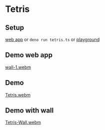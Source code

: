 # Tetris

## Setup
[web app](https://levlio.vercel.app/tetris) or `deno run tetris.ts` or [playground](https://www.typescriptlang.org/play?#code/MYewdgzgLgBAogWwA5QJ4GECmAbbMC8MA5MQNwBQoksAygBYCGSmWuBxAGkRVdDAELYQwANas8hIgHlu5NMxjj28zCABm8ZGiUAfGCvUx6TFjjx6DGwcLFmKKmADEAljgAm7cQG0Aur-uoCsYKhN5+PgEKAAogzmCwhADeMAAeAFwwYACuCABGmABOpDCoGdl5hcUAvnKBmDAAsiAAbvWSDCR6RG6dxADuvUQQgymyDjRQDFBZEOxESNgMqHEA5oN94INC0LLkcVCFagzA9QDiDAj1ieQwMNBTMxkTDxAUt2qu2G4ZLu5vMMcoM5Wk9GMx-iACs4VnEMjF9sUAPSImDYTBqWC5EBQKAgBAwUAFMCFGCGEBZA4FGAFTDASZgFZomBqSEAunA+oQMGYG4wACOWUwgtBJn8vLc6IYWWwUCkUJhYDhsXiFBqtSCkwO7CizlEAB5zpcADTED7uQaAjmDSHQuJEAB8FEo4D4BQYYDceIAkgd8YQ9QAVI32gAUzl9EAyAd8AEoCPbeeHMAgIF4GlM6AA6NRCSEh9NQLNuj14kNxgBUMCTKczaIZhZjEXIzuo+hA4lmhBDXJMGWgUIZcfwCduPeYmYgC3DIaIAB0wEQY5mEEwQ9g4m17TAvJnd+viT5l6uTmxhwSzADZuIYzGnbxYCtMFAaM4AF5tGDd7kZMKx+O8kNkj6Zw3ELPtuS8AAGQ86xWQsTToTBoToKBwJMWtMHrOgYCqW9m3vKswAAQRpBh2BDBhSJ-MxfF8E0kGVVCYHheIhy3a5bgIoCQPgnD2EfZ830wCjSLw24aWmIkYAY-ZMxSGA9RgYDQOwgAyVTpMYzNUBge1CEgmB1M02T5L0mBINVfCXQfTDCimTBgkwTtPzHJyRWYOiCXJeIyhyfIChjdzMF8eMYA4rzWxpCBpQSbcm3eVk1yfKt2AslLFNALIVSrABqHK43C8SnJizMkBmOgQ2LT0EB9ZMvxMCAb3+GoisksBqWKmVLJbPhnAgfgZgwC8uxPbBqNwNjz1PfBCEc3Q9FGggZoEIRRHEO9rKrCBHBpD8QzNL4fk+NwTVcoKTWJPo5VtRVmMYybwucDQQwAQjiEjMAYfbjouzArvlOIbw6trmQYbAIEwJ1OM27iVIQpCVhQvjCAEl933q5gxOZRK0VgZxUuKfHFMQ5CoEJvKCt5BKqSS2AACsCZgBnFOUwtijpimwqp24Ir4GT4nYZJ0kyP7roVOSYBypmTVKEX-pu7TJZSlqeduJ7P35qBFcUyC4wkrIpKOcHIe5tXnoOtwvE17SfEMjSLatrTUD8a2UltmbCCyiUPmJNw9afA32qNiH-lV9Ww36wbxG+9xHdk52AH5Mzj+I5J8OMjNcrxnD8On3eWuazH9kHg5N1WVbVVrA-0ApBW6giaQQFo9oto73FO78jG5E0bQVJV9ge3kuKUni6Hh0nkZgVGhIxzA8N5FkadxlL9MJhSYBJxGydy-KudVxfP2XhnV6Z9fWbodnOcKnmCM1wWSgyXu4kVqXnBNYWn7ACWpYZlWw+e96pEY5fHovdO2zJjopy1s7GAL1lpe3RBuDwmcII5y8HnJas1uTXj3qrHmDtrbOygWndgiAUBDVwKHHmf8cK8hqGqAiDA3AeC7K3JwP07id0cr9eWfc7oD1CuFYe59x5b0ntPdGrksYH1pivcya9iYIxQuTXe18ZFH0ZszEeKlL6qNNlWZ6Wc0EYI9l3EwODr6q1voxe+stLpi2fjpV+78yiiwBl-eSP9aF4J5uHAhTtbZwM9h6RBvs4z+Pji7LSbt2CF0ofomhFdyAMM2k3Vo5F7gHCeJqTAPCHG3RYlAHhjkE5BUHkVNJwlMmYGzBw6pmZLStFOjkzMn955m0-G9bau1uwtItsU7kMAE4JzuC0xpuS5b5KBtfJhbhen2Vqe3UZCzxnNIWW0qh+tDZgxDnQ5sHSQyXUcnGep4z2BHO5P8epn9zluJuv8WZ8yDiLJAcs55qzJnuPacDauUBa4mxSZFbE9kMlcO7jANwzgaTsnABkAAtAARhgHoBFgUzEhHYkPTaFyTDsBIm6VAs8oIwUwnBOg0icbJXxifImnDRTQQwlhFRlNVY4o8jndgYp96UvpuwVyjKyUwDhTABF7NdInzpnCuFLK8Hh0hdCoE4BMFCtRXLRy2dDxlS5ESvOGqsaqxwBDNVqDDxZS5E9KAOq-A531d4u1Wz2rytpIq9qpjEVDONbi1xfRHKZhpK0AoEMyz11Sc3AAIiAPorqXI5OyfZSalSnkTKFn2Fpn85Iy1Tes9xithVItwjwUNrQAAy6JYpJrjQcBNzck0mhTW8mp6b5J5szQ21pOadIFp6rASpAAlCeXZqmVrnqFRN1S62pCzc8ptSsEWtuuR2nCeEG7AoOKWjEGTY1GBydW1ota22fxNAUVdVSxnsiaSqpq3bqQnv7WIwdW7nhVtHTW8dB73FHpPUmhp56JmouXdikAIAkDkQAPpDu3fGwROENqtmAGid0jhpTYF7ZG5yIYVgXEwBkQ0I6zxCJhhvJRsAqj8SfGjYSmHLgvL9v8dRVLGa0s3soneMqDlUZqQ7HOmZMABsJcAUKAnTFxOwNM-RHGaMTinCcMMJpUVUOhq2ZM5Di0bjxQUAlGGsM0Y1QKhstTcAhjIdoIuCmp7aYtqVcqIZlNoFU8SGM+jnBSqoUkwFfBZkADlMApGfIMrsHGcNYfKQYzpfUdqYEoxZjhEmPkSe9lKGUUy2Pmeo5kmYcxthQFkKrB1zV9m81gK5fi2mBRChqeajEwbEzPRelI3BtwJPpeckQDYC5NkByJPl3ksXf18subyR5En+l0uYCaeLkoYpTP+BJm5KNtMJam+4kNrYgSiHIoFmAuGQsEVAMgXGmAWEwEqRGqNWnLhY3Di9PbCwnyHZS-Bz6YAkO4FQ30CA5255UK8z5vzJhPtYxVg6muddklWVbEgAcUBcMbaw3CXUIgDRYZNEQC2DodsuhAGiWsIAVgznnCQKWw3jpHiQGuNTZ4AAGOgAAkiR9w1LpsqGci4qg6HnJTpc-rChBqXEzuILObxg+vQq8izRU0DhWCaPovkKgFAQrL-yk1Kd0+aH6zAzApghj6DGKoHP1ea8teSic64ZOQRNIigDrYLYAHUUgAAlyLn0V4UURKEXcBVCgqozWgKHYGl6PN3UArd8AgAKSiDkUg0AySBbDmQ-KFEmt7kTp1Y+p4lCH2ACq7eO67M7+Pcug8e6T86kMKftG8WY8HwtrYGfFpSEirssEwIF6V1751OekpYTk5njekIjWSA4EP+ctwuA174IhSisUSAcBgPOIfHB58wDH9e1yzkdy7i8HOmAAAmE0ABmQ8K4ydh6yBHmgUeYwmjrw3kMAAWK-ffA0TMnwUKATZr10GxCITAqBnLhSIA6AyEqXXSKV5G6CIGAObjvRQiNHAIGAyGPRyVALgNuCGEgJvRyRgLALQNGDKCAyQGF121IgOF7WdRhzz1Hg9yL1b1d35EFEFHQG8iYnKH8mlzBmwFKRgCxCxyewx2t2OmUHbDMA+1twd210DyI1JivQOT6A4PCUgQLCzBzCAwKAkJUhgBRB30bDTAzGzFzDUKr00N30bHYGsDWjsCxVbEWyS3cXvmFiUP0NUPUMLGMO0KFRFVbSMLzRgysL4DK0FDI2JDdAOEcg+zX1JxDFxA7EfwCJYGYKxgIk2woIawgXbm5jiNQJ5mawyHmEWGWAZCICyNuHGQyDiOJWKNJHcQyBsNlA-W5lqPyToQeWYW8180cgB3+GBw4xWz5mPS0CaHSS7BC2XkqQyEGPqD0AQR9kO3+D6DoGcCZFekqWRT0Bei-ygB-z-y8EqXTlSJWMIEhzxBQBDAACIogopZh3QdJDBACijiAegUcBgUdhgUdRg2xjsGAf8ARjtm5MxTi4wGBZgJj8sq4pJKleis8spyJ+C+AON2BgASDMAyC6RcMQwEVzcRVMSd9MS-lBRvlId9g0SOMsZ5jFj6hXovBWtNgUcssiBDw4h4MsgJQPsmtNQZgxMrEi0PwjiBia1bUNitjUxdjOjuZCT4hiTgsqE1sRBRTbhK5eZeCcc8dKcABNckDeBgdJOnNkl4KoF6TnbqWuMAarIAA)

## Demo web app
[wall-1.webm](https://user-images.githubusercontent.com/729374/176908627-ac2580ea-cc3b-4b9e-a754-56543cb1c2b5.webm)

## Demo
[Tetris.webm](https://user-images.githubusercontent.com/729374/176908744-0348e6cc-39e2-453f-8063-c0e823dc528e.webm)

## Demo with wall
[Tetris-Wall.webm](https://user-images.githubusercontent.com/729374/176908701-dd6023c2-61cb-4d78-9972-4204ff899f05.webm)

